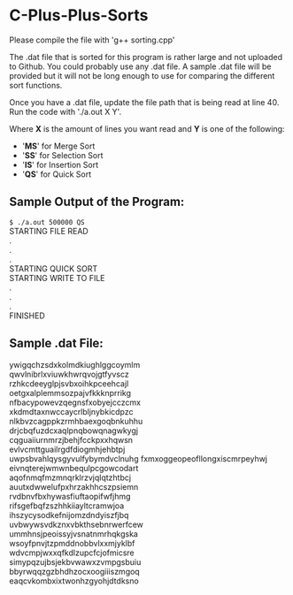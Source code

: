 # C-Plus-Plus-Sorts

Please compile the file with 'g++ sorting.cpp'

The .dat file that is sorted for this program is rather large and not uploaded to Github. You could probably use any .dat file. A sample .dat file will be provided but it will not be long enough to use for comparing the different sort functions.

Once you have a .dat file, update the file path that is being read at line 40. Run the code with './a.out X Y'.

Where **X** is the amount of lines you want read and **Y** is one of the following:
- '**MS**' for Merge Sort
- '**SS**' for Selection Sort
- '**IS**' for Insertion Sort
- '**QS**' for Quick Sort

## Sample Output of the Program:
```$ ./a.out 500000 QS```  
STARTING FILE READ  
.  
.  
.  
STARTING QUICK SORT  
STARTING WRITE TO FILE  
.  
.  
.  
FINISHED  

## Sample .dat File:
ywigqchzsdxkolmdkiughlggcoymlm  
qwvlnibrlxviuwkhwrqvojgtfyvscz  
rzhkcdeeyglpjsvbxoihkpceehcajl  
oetgxalplemmsozpajvfkkknprrikg  
nfbacypowevzqegnsfxobyejcczcmx  
xkdmdtaxnwccaycrlbljnybkicdpzc  
nlkbvzcagppkzrmhbaexgoqbnkuhhu  
drjcbqfuzdcxaqlpnqbowqnagwkygj  
cqguaiiurnmrzjbehjfcckpxxhqwsn  
evlvcmttguailrgdfdiogmhjehbtpj  
uwpsbvahlqysgyvulfybymdvclnuhg 
fxmxoggeopeofllongxiscmrpeyhwj  
eivnqterejwmwnbequlpcgowcodart  
aqofnmqfmzmnqrklrzvjqlqtzhtbcj  
auutxdwwelufpxhrzakhhcszpsiemn  
rvdbnvfbxhywasfiuftaopifwfjhmg  
rifsgefbqfzszhhkiiayltcramwjoa  
ihszycysodkefnijomzdndyiszfjbq  
uvbwywsvdkznxvbkthsebnrwerfcew  
ummhnsjpeoissyjvsnatnmrhqkgska  
wsoyfpnvjtzpmddnobbvlxxmjyklbf  
wdvcmpjwxxqfkdlzupcfcjofmicsre  
simypqzujbsjekbvwawxzvmpgsbuiu  
bbyrwqqzgzbhdhzocxoogiiiszmgoq  
eaqcvkombxixtwonhzgyohjdtdksno  
